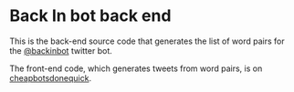 # Back In bot back end

This is the back-end source code that generates the list of word pairs for
the
[@backinbot](http://twitter.com/backinbot) twitter bot.

The front-end code, which generates tweets from word pairs, is on
[cheapbotsdonequick](http://cheapbotsdonequick.com/source/backinbot).
